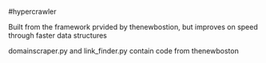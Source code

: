 #hypercrawler

Built from the framework prvided by thenewbostion, but improves on speed through faster data structures

domainscraper.py and link_finder.py contain code from thenewboston
